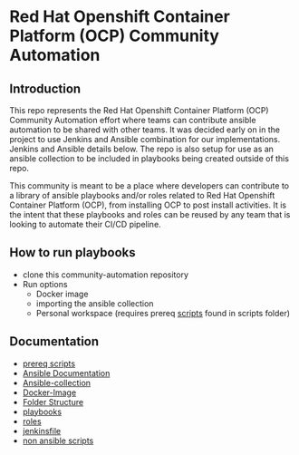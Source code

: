 # Red Hat Openshift Container Platform (OCP) Community Automation

## Introduction

This repo represents the Red Hat Openshift Container Platform (OCP) Community Automation effort where teams can contribute ansible automation to be shared with other teams.  It was decided early on in the project to use Jenkins and Ansible combination for our implementations.  Jenkins and Ansible details below.  The repo is also setup for use as an ansible collection to be included in playbooks being created outside of this repo.  

This community is meant to be a place where developers can contribute to a library of ansible playbooks and/or roles related to Red Hat Openshift Container Platform (OCP), from installing OCP to post install activities.  It is the intent that these playbooks and roles can be reused by any team that is looking to automate their CI/CD pipeline.

## How to run playbooks

- clone this community-automation repository
- Run options
  - Docker image
  - importing the ansible collection  
  - Personal workspace (requires prereq [scripts](docs/scripts.md) found in scripts folder)

## Documentation

  - [prereq scripts](docs/scripts.md)
  - [Ansible Documentation](https://docs.ansible.com/ansible/latest/user_guide/index.html)
  - [Ansible-collection](docs/collection.md)
  - [Docker-Image](docs/docker-image.md)  
  - [Folder Structure](docs/folder-structure.md)  
  - [playbooks](docs/playbooks.md)
  - [roles](docs/roles.md)
  - [jenkinsfile](docs/jenkinsfile.md)
  - [non ansible scripts](scripts/README.md)
